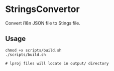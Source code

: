 # StringsConvertor

Convert i18n JSON file to Stings file.


## Usage
```
chmod +x scripts/build.sh
./scripts/build.sh

# lproj files will locate in output/ directory
```
